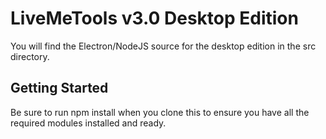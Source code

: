 # LiveMeTools v3.0 Desktop Edition

You will find the Electron/NodeJS source for the desktop edition in the src directory.

## Getting Started
Be sure to run npm install when you clone this to ensure you have all the required modules installed and ready.

